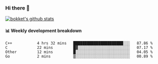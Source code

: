 ### Hi there 👋
[![bokket's github stats](https://github-readme-stats.vercel.app/api?username=bokket&show_icons=true&count_private=true)](https://github.com/anuraghazra/github-readme-stats)

#### :bar_chart: Weekly development breakdown
<!--START_SECTION:waka-->
```text
C++           4 hrs 32 mins   ██████████████████████░░░   87.86 % 
C             22 mins         █▓░░░░░░░░░░░░░░░░░░░░░░░   07.17 % 
Other         12 mins         █░░░░░░░░░░░░░░░░░░░░░░░░   04.05 % 
Go            2 mins          ▒░░░░░░░░░░░░░░░░░░░░░░░░   00.89 % 
```
<!--END_SECTION:waka-->
